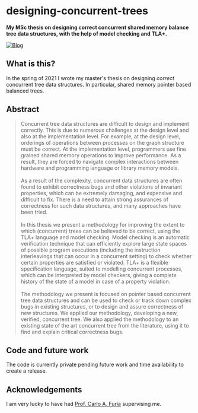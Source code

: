 # designing-concurrent-trees

**My MSc thesis on designing correct concurrent shared memory balance tree data structures, with the help of model checking and TLA+.**

[![Blog](https://img.shields.io/badge/-.pdf-informational?style=flat-square&logo=adobe-acrobat-reader&logoColor=white)](https://github.com/danwt/designing-concurrent-trees/raw/main/Tisdall_Daniel_Designing_Concurrent_Trees_MSc_Thesis_Without_AppendixB.pdf)

## What is this?

In the spring of 2021 I wrote my master's thesis on designing _correct_ concurrent tree data structures. In particular, shared memory pointer based balanced trees.

## Abstract

> Concurrent tree data structures are difficult to design and implement correctly. This is due to numerous challenges at the design level and also at the implementation level. For example, at the design level, orderings of operations between processes on the graph structure must be correct. At the implementation level, programmers use fine grained shared memory operations to improve performance. As a result, they are forced to navigate complex interactions between hardware and programming language or library memory models.\
\
> As a result of the complexity, concurrent data structures are often found to exhibit correctness bugs and other violations of invariant properties, which can be extremely damaging, and expensive and difficult to fix. There is a need to attain strong assurances of correctness for such data structures, and many approaches have been tried.\
\
> In this thesis we present a methodology for improving the extent to which (concurrent) trees can be believed to be correct, using the TLA+ language and model checking. Model checking is an automatic verification technique that can efficiently explore large state spaces of possible program executions (including the instruction interleavings that can occur in a concurrent setting) to check whether certain properties are satisfied or violated. TLA+ is a flexible specification language, suited to modelling concurrent processes, which can be interpreted by model checkers, giving a complete history of the state of a model in case of a property violation.\
\
> The methodology we present is focused on pointer based concurrent tree data structures and can be used to check or track down complex bugs in existing structures, or to design and assure correctness of new structures. We applied our methodology, developing a new, verified, concurrent tree. We also applied the methodology to an existing state of the art concurrent tree from the literature, using it to find and explain critical correctness bugs.

## Code and future work

The code is currently private pending future work and time availability to create a release.

## Acknowledgements

I am very lucky to have had [Prof. Carlo A. Furia](https://bugcounting.net/) supervising me.
